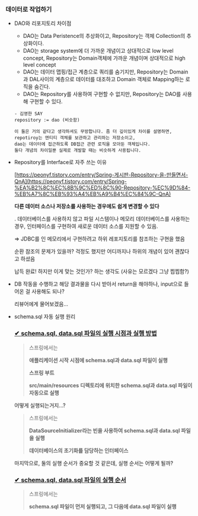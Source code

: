 ### 데이터로 작업하기

- DAO와 리포지토리 차이점
    - DAO는 Data Peristence의 추상화이고, Repository는 객체 Collection의 추상화이다.
    - DAO는 storage system에 더 가까운 개념이고 상대적으로 low level concept, Repository는 Domain객체에 가까운 개념이며 상대적으로 high level concept
    - DAO는 데이터 맵핑/접근 계층으로 쿼리를 숨기지만, Repository는 Domain과 DAL사이의 계층으로 데이터를 대조하고 Domain 객체로 Mapping하는 로직을 숨긴다.
    - DAO는 Repository를 사용하여 구현할 수 없지만, Repository는 DAO를 사용해 구현할 수 있다.
    
    ```
    - 김영한 SAY
    repository := dao (비슷함)
    
    이 둘은 거의 같다고 생각하셔도 무방합니다. 좀 더 깊이있게 차이를 설명하면,
    repotiroy는 엔티티 객체를 보관하고 관리하는 저장소이고,
    dao는 데이터에 접근하도록 DB접근 관련 로직을 모아둔 객체입니다.
    둘다 개념의 차이일뿐 실제로 개발할 때는 비슷하게 사용됩니다.
    ```
    
- Repository를 Interface로 자주 쓰는 이유
    
    [https://peonyf.tistory.com/entry/Spring-게시판-Repository-을-만들면서-QnA](https://peonyf.tistory.com/entry/Spring-%EA%B2%8C%EC%8B%9C%ED%8C%90-Repository-%EC%9D%84-%EB%A7%8C%EB%93%A4%EB%A9%B4%EC%84%9C-QnA)
    
    **다른 데이터 소스나 저장소를 사용하는 경우에도 쉽게 변경할 수 있다**
    
    . 데이터베이스를 사용하지 않고 파일 시스템이나 메모리 데이터베이스를 사용하는 경우, 인터페이스를 구현하여 새로운 데이터 소스를 지원할 수 있음.
    
    ⇒ JDBC를 인 메모리에서 구현하려고 하위 레포지토리를 참조하는 구현을 했음
    
    순환 참조의 문제가 있을까? 걱정도 했지만 어디까지나 하위의 개념이 있어 괜찮다고 하셨음 
    
    납득 완료! 하지만 이게 맞는 것인가? 하는 생각도 (사유는 모르겠다 그냥 찝찝함?)
    
- DB 작동을 수행하고 해당 결과물을 다시 받아서 return을 해야하나, input으로 들어온 걸 사용해도 되나?
    
    리뷰어에게 물어보겠음…
    
- schema.sql 자동 실행 원리
    
    ### **[✔ schema.sql, data.sql 파일의 실행 시점과 실행 방법](https://engineerinsight.tistory.com/77#%E2%9C%94%C2%A0schema.sql%2C%C2%A0data.sql%20%ED%8C%8C%EC%9D%BC%EC%9D%98%20%EC%8B%A4%ED%96%89%20%EC%8B%9C%EC%A0%90%EA%B3%BC%20%EC%8B%A4%ED%96%89%20%EB%B0%A9%EB%B2%95-1)**
    
    > 스프링에서는
    > 
    > 
    > **애플리케이션 시작 시점에 schema.sql과 data.sql 파일이 실행**
    > 
    > **스프링 부트**
    > 
    > **src/main/resources 디렉토리에 위치한 schema.sql과 data.sql 파일이 자동으로 실행**
    > 
    
    어떻게 실행되는거지...?
    
    > 스프링에서는
    > 
    > 
    > **DataSourceInitializer라는 빈을 사용하여 schema.sql과 data.sql 파일을 실행**
    > 
    > **데이터베이스의 초기화를 담당하는 인터페이스**
    > 
    
    마지막으로, 둘의 실행 순서가 중요할 것 같은데, 실행 순서는 어떻게 될까?
    
    ### **[✔ schema.sql, data.sql 파일의 실행 순서](https://engineerinsight.tistory.com/77#%E2%9C%94%C2%A0schema.sql%2C%C2%A0data.sql%20%ED%8C%8C%EC%9D%BC%EC%9D%98%20%EC%8B%A4%ED%96%89%20%EC%88%9C%EC%84%9C-1)**
    
    > 스프링에서는
    > 
    > 
    > **schema.sql 파일이 먼저 실행되고, 그 다음에 data.sql 파일이 실행**
    >
